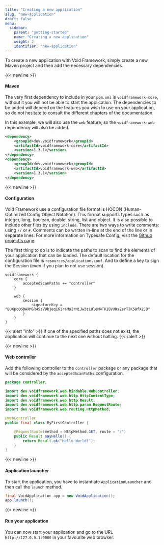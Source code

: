 ```yaml
---
title: "Creating a new application"
slug: "new-application"
draft: false
menu:
  sidebar:
    parent: "getting-started"
    name: "Creating a new application"
    weight: 2
    identifier: "new-application"
---
```


To create a new application with Void Framework, simply create a new Maven project and then add the necessary dependencies.


{{< newline >}}
#### Maven

The very first dependency to include in your `pom.xml` is `voidframework-core`, without it you will not be able to start the application. The dependencies to be added will depend on the features you wish to use on your application, so do not hesitate to consult the different chapters of the documentation.

In this example, we will also use the `web` feature, so the `voidframework-web` dependency will also be added.

```xml
<dependency>
    <groupId>dev.voidframework</groupId>
    <artifactId>voidframework-core</artifactId>
    <version>1.3.1</version>
</dependency>
<dependency>
    <groupId>dev.voidframework</groupId>
    <artifactId>voidframework-web</artifactId>
    <version>1.3.1</version>
</dependency>
```


{{< newline >}}
#### Configuration

Void Framework use a configuration file format is HOCON (Human-Optimized Config Object Notation). This format supports types such as integer, long, boolean, double, string, list and object. It is also possible to include other files by using `include`. There are two ways to write comments: using `//` or `#`. Comments can be written in-line at the end of the line or in separate lines. For more information on Typesafe Config, visit the [Github project's page](https://github.com/lightbend/config).

The first thing to do is to indicate the paths to scan to find the elements of your application that can be loaded. The default location for the configuration file is `resources/application.conf`. And to define a key to sign the Session (even if you plan to not use session).

```text
voidframework {
    core {
        acceptedScanPaths += "controller"
    }

    web {
        session {
            signatureKey = "BUXpcQ6OAXMGR45sV9bjeq161raMoIrNiJw3z18leM4TRIBVUHsZsrTlK58fX2JD"
        }
    }
}
```

{{< alert "info" >}}
If one of the specified paths does not exist, the application will continue to the next one without halting.
{{< /alert >}}



{{< newline >}}
#### Web controller

Add the following controller to the `controller` package or any package that will be considered by the `acceptedScanPaths` configuration.

```java
package controller;

import dev.voidframework.web.bindable.WebController;
import dev.voidframework.web.http.HttpContentType;
import dev.voidframework.web.http.Result;
import dev.voidframework.web.http.param.RequestRoute;
import dev.voidframework.web.routing.HttpMethod;

@WebController
public final class MyFirstController {

    @RequestRoute(method = HttpMethod.GET, route = "/")
    public Result sayHello() {
        return Result.ok("Hello World!");
    }
}
```


{{< newline >}}
#### Application launcher

To start the application, you have to instantiate `ApplicationLauncher` and then call the `launch` method.

```java
final VoidApplication app = new VoidApplication();
app.launch();
```


{{< newline >}}
#### Run your application

You can now start your application and go to the URL `http://127.0.0.1:9000` in your favourite web browser.
